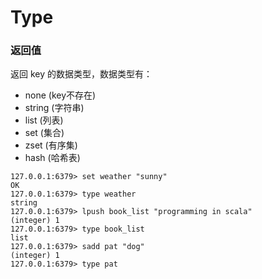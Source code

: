 # Type

### 返回值

返回 key 的数据类型，数据类型有：

- none (key不存在)
- string (字符串)
- list (列表)
- set (集合)
- zset (有序集)
- hash (哈希表)



```
127.0.0.1:6379> set weather "sunny"
OK
127.0.0.1:6379> type weather
string
127.0.0.1:6379> lpush book_list "programming in scala"
(integer) 1
127.0.0.1:6379> type book_list
list
127.0.0.1:6379> sadd pat "dog"
(integer) 1
127.0.0.1:6379> type pat
```

